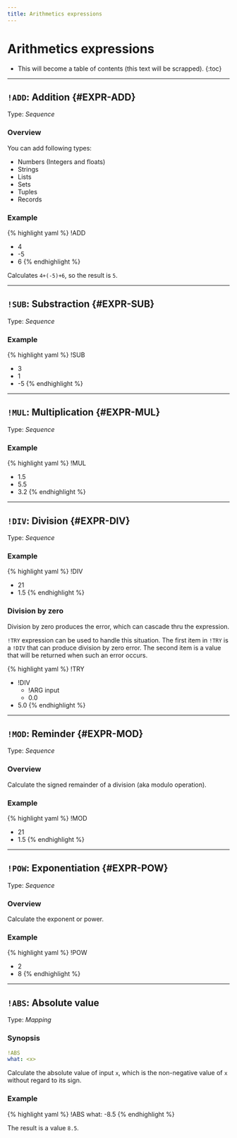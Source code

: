 ```yaml
---
title: Arithmetics expressions
---
```


# Arithmetics expressions

* This will become a table of contents (this text will be scrapped).
{:toc}

---

## `!ADD`: Addition {#EXPR-ADD}

Type: _Sequence_

### Overview

You can add following types:

 * Numbers (Integers and floats)
 * Strings
 * Lists
 * Sets
 * Tuples
 * Records

### Example

{% highlight yaml %}
!ADD
- 4
- -5
- 6
{% endhighlight %}

Calculates `4+(-5)+6`, so the result is `5`.

---

## `!SUB`: Substraction {#EXPR-SUB}

Type: _Sequence_

### Example

{% highlight yaml %}
!SUB
- 3
- 1
- -5
{% endhighlight %}

---


## `!MUL`: Multiplication {#EXPR-MUL}

Type: _Sequence_

### Example

{% highlight yaml %}
!MUL
- 1.5
- 5.5
- 3.2
{% endhighlight %}

---

## `!DIV`: Division {#EXPR-DIV}

Type: _Sequence_

### Example

{% highlight yaml %}
!DIV
- 21
- 1.5
{% endhighlight %}


### Division by zero

Division by zero produces the error, which can cascade thru the expression.

`!TRY` expression can be used to handle this situation.
The first item in `!TRY` is a `!DIV` that can produce division by zero error.
The second item is a value that will be returned when such an error occurs.

{% highlight yaml %}
!TRY
- !DIV
  - !ARG input
  - 0.0
- 5.0
{% endhighlight %}


---

## `!MOD`: Reminder {#EXPR-MOD}

Type: _Sequence_

### Overview

Calculate the signed remainder of a division (aka modulo operation).

### Example

{% highlight yaml %}
!MOD
- 21
- 1.5
{% endhighlight %}

---

## `!POW`: Exponentiation {#EXPR-POW}

Type: _Sequence_

### Overview

Calculate the exponent or power.

### Example

{% highlight yaml %}
!POW
- 2
- 8
{% endhighlight %}

---

## `!ABS`: Absolute value

Type: _Mapping_

### Synopsis

```yaml
!ABS
what: <x>
```

Calculate the absolute value of input `x`, which is the non-negative value of  `x` without regard to its sign.

### Example

{% highlight yaml %}
!ABS
what: -8.5
{% endhighlight %}

The result is a value `8.5`.
